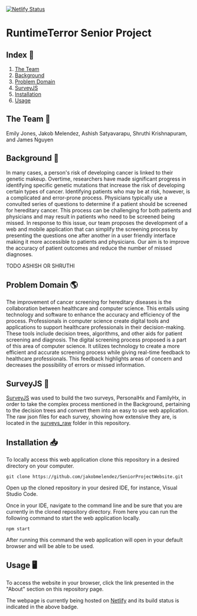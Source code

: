 [![Netlify Status](https://api.netlify.com/api/v1/badges/2fecfbac-729a-499c-90af-ebe5bfbd8ed4/deploy-status)](https://app.netlify.com/sites/runtimeterror-seniorproj/deploys)

# RuntimeTerror Senior Project

## Index 📖
1. [The Team](#team)
2. [Background](#background)
3. [Problem Domain](#domain)
4. [SurveyJS](#surveyjs)
5. [Installation](#installation)
6. [Usage](#usage)

<a name = "team"></a>
## The Team 🤝

Emily Jones, Jakob Melendez, Ashish Satyavarapu, Shruthi Krishnapuram, and James Nguyen

<a name = "background"></a>
## Background 🧠

In many cases, a person's risk of developing cancer is linked to their genetic makeup. Overtime, researchers have made significant progress in identifying specific genetic mutations that increase the risk of developing certain types of cancer. Identifying patients who may be at risk, however, is a complicated and error-prone process. Physicians typically use a convulted series of questions to determine if a patient should be screened for hereditary cancer. This process can be challenging for both patients and physicians and may result in patients who need to be screened being missed. In response to this issue, our team proposes the development of a web and mobile application that can simplify the screening process by presenting the questions one after another in a user friendly interface making it more accessible to patients and physicians. Our aim is to improve the accuracy of patient outcomes and reduce the number of missed diagnoses.

TODO ASHISH OR SHRUTHI

<a name = "domain"></a>
## Problem Domain 🌎

The improvement of cancer screening for hereditary diseases is the collaboration between healthcare and computer science. This entails using technology and software to enhance the accuracy and efficiency of the process. Professionals in computer science create digital tools and applications to support healthcare professionals in their decision-making. These tools include decision trees, algorithms, and other aids for patient screening and diagnosis. The digital screening process proposed is a part of this area of computer science. It utilizes technology to create a more efficient and accurate screening process while giving real-time feedback to healthcare professionals. This feedback highlights areas of concern and decreases the possibility of errors or missed information.

<a name = "surveyjs"></a>
## SurveyJS 📝

[SurveyJS](https://surveyjs.io) was used to build the two surveys, PersonalHx and FamilyHx, in order to take the complex process mentioned in the Background, pertaining to the decision trees and convert them into an easy to use web application. The raw json files for each survey, showing how extensive they are, is located in the [surveys_raw](https://github.com/jakobmelendez/SeniorProjectWebsite/tree/master/surveys_raw) folder in this repository.

<a name = "installation"></a>
## Installation 📥

To locally access this web application clone this repository in a desired directory on your computer.

```
git clone https://github.com/jakobmelendez/SeniorProjectWebsite.git
```

Open up the cloned repository in your desired IDE, for instance, Visual Studio Code.

Once in your IDE, navigate to the command line and be sure that you are currently in the cloned repository directory. From here you can run the following command to start the web application locally.

```
npm start
```
After running this command the web application will open in your default browser and will be able to be used.

<a name = "usage"></a>
## Usage 🖥️

To access the website in your browser, click the link presented in the "About" section on this repository page.

The webpage is currently being hosted on [Netlify](https://www.netlify.com/?utm_source=google&utm_medium=paid_search&utm_campaign=12755510784&adgroup=118788138897&utm_term=netlify&utm_content=aud-951962601255:kwd-309804753741&creative=514583565825&device=c&matchtype=b&location=9011698&gad=1&gclid=CjwKCAjwl6OiBhA2EiwAuUwWZWAxukQ1TKc8kBHbDjcxkxcUUOk-uPHodUJWCYf327ddS7URxrID2RoC-yAQAvD_BwE) and its build status is indicated in the above badge.
